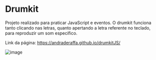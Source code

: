 # Drumkit

Projeto realizado para praticar JavaScript e eventos. O drumkit funciona tanto clicando nas letras, quanto apertando a letra referente no teclado, para reproduzir um som específico.

Link da página: https://andraderaffa.github.io/drumkitJS/

![image](https://user-images.githubusercontent.com/100313347/180487168-bddeca23-5133-44fd-b3f4-d0c2363189bf.png)

